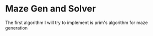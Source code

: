 # Maze Gen and Solver

The first algorithm I will try to implement is prim's algorithm for maze generation

